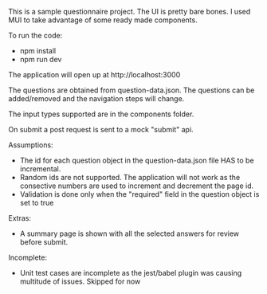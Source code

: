 This is a sample questionnaire project. The UI is pretty bare bones. I used MUI to take advantage of some ready made components.

To run the code:
- npm install
- npm run dev

The application will open up at http://localhost:3000

The questions are obtained from question-data.json. The questions can be added/removed and the navigation steps will change.

The input types supported are in the components folder.

On submit a post request is sent to a mock "submit" api.

Assumptions:
- The id for each question object in the question-data.json file HAS to be incremental.
- Random ids are not supported. The application will not work as the consective numbers are used to increment and decrement the page id.
- Validation is done only when the "required" field in the question object is set to true

Extras:
- A summary page is shown with all the selected answers for review before submit.

Incomplete:
- Unit test cases are incomplete as the jest/babel plugin was causing multitude of issues. Skipped for now
